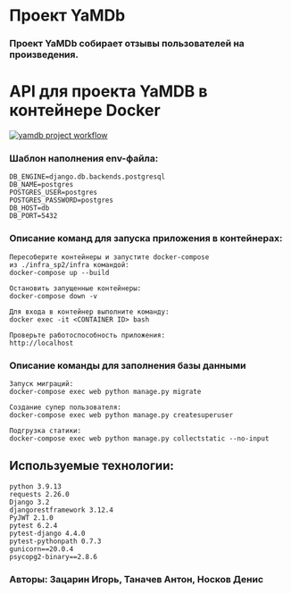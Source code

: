 # Проект YaMDb
### Проект YaMDb собирает отзывы пользователей на произведения.
# API для проекта YaMDB в контейнере Docker
[![yamdb project workflow](https://github.com/drgreey/yamdb_final/actions/workflows/yamdb_workflow.yml/badge.svg?branch=main)](https://github.com/drgreey/yamdb_final/actions/workflows/yamdb_workflow.yml)
### Шаблон наполнения env-файла:
```
DB_ENGINE=django.db.backends.postgresql
DB_NAME=postgres
POSTGRES_USER=postgres
POSTGRES_PASSWORD=postgres
DB_HOST=db
DB_PORT=5432
```
### Описание команд для запуска приложения в контейнерах:
```
Пересоберите контейнеры и запустите docker-compose 
из ./infra_sp2/infra командой: 
docker-compose up --build

Остановить запущенные контейнеры:
docker-compose down -v 

Для входа в контейнер выполните команду:
docker exec -it <CONTAINER ID> bash

Проверьте работоспособность приложения:
http://localhost
```
### Описание команды для заполнения базы данными
```
Запуск миграций:
docker-compose exec web python manage.py migrate

Создание супер пользователя:
docker-compose exec web python manage.py createsuperuser

Подгрузка статики:
docker-compose exec web python manage.py collectstatic --no-input 
```
## Используемые технологии:
```
python 3.9.13
requests 2.26.0
Django 3.2
djangorestframework 3.12.4
PyJWT 2.1.0
pytest 6.2.4
pytest-django 4.4.0
pytest-pythonpath 0.7.3
gunicorn==20.0.4
psycopg2-binary==2.8.6
```
### Авторы: Зацарин Игорь, Таначев Антон, Носков Денис


